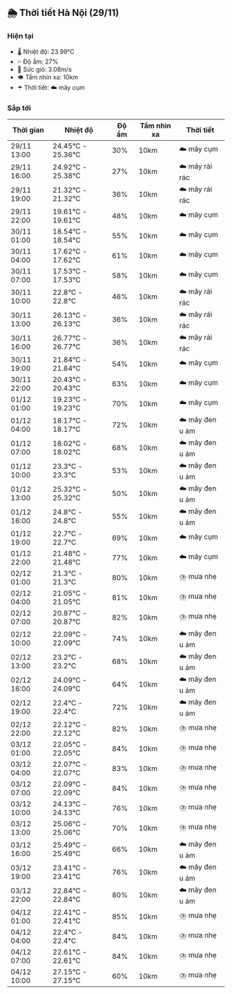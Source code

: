 ## 🌦️ Thời tiết Hà Nội (29/11)

### Hiện tại

- 🌡️ Nhiệt độ: 23.99℃
- 💦 Độ ẩm: 27%
- 💨 Sức gió: 3.08m/s
- 👁️ Tầm nhìn xa: 10km
- ☂️ Thời tiết: ☁️ mây cụm

### Sắp tới

| Thời gian | Nhiệt độ | Độ ẩm | Tầm nhìn xa | Thời tiết |
| --- | --- | --- | --- | --- |
| 29/11 13:00 | 24.45℃ - 25.36℃ | 30% | 10km | ☁️ mây cụm |
| 29/11 16:00 | 24.92℃ - 25.38℃ | 27% | 10km | ☁️ mây rải rác |
| 29/11 19:00 | 21.32℃ - 21.32℃ | 36% | 10km | ☁️ mây rải rác |
| 29/11 22:00 | 19.61℃ - 19.61℃ | 48% | 10km | ☁️ mây cụm |
| 30/11 01:00 | 18.54℃ - 18.54℃ | 55% | 10km | ☁️ mây cụm |
| 30/11 04:00 | 17.62℃ - 17.62℃ | 61% | 10km | ☁️ mây cụm |
| 30/11 07:00 | 17.53℃ - 17.53℃ | 58% | 10km | ☁️ mây cụm |
| 30/11 10:00 | 22.8℃ - 22.8℃ | 46% | 10km | ☁️ mây rải rác |
| 30/11 13:00 | 26.13℃ - 26.13℃ | 36% | 10km | ☁️ mây rải rác |
| 30/11 16:00 | 26.77℃ - 26.77℃ | 36% | 10km | ☁️ mây rải rác |
| 30/11 19:00 | 21.84℃ - 21.84℃ | 54% | 10km | ☁️ mây cụm |
| 30/11 22:00 | 20.43℃ - 20.43℃ | 63% | 10km | ☁️ mây cụm |
| 01/12 01:00 | 19.23℃ - 19.23℃ | 70% | 10km | ☁️ mây cụm |
| 01/12 04:00 | 18.17℃ - 18.17℃ | 72% | 10km | ☁️ mây đen u ám |
| 01/12 07:00 | 18.02℃ - 18.02℃ | 68% | 10km | ☁️ mây đen u ám |
| 01/12 10:00 | 23.3℃ - 23.3℃ | 53% | 10km | ☁️ mây đen u ám |
| 01/12 13:00 | 25.32℃ - 25.32℃ | 50% | 10km | ☁️ mây đen u ám |
| 01/12 16:00 | 24.8℃ - 24.8℃ | 55% | 10km | ☁️ mây đen u ám |
| 01/12 19:00 | 22.7℃ - 22.7℃ | 69% | 10km | ☁️ mây cụm |
| 01/12 22:00 | 21.48℃ - 21.48℃ | 77% | 10km | ☁️ mây cụm |
| 02/12 01:00 | 21.3℃ - 21.3℃ | 80% | 10km | ⛈️ mưa nhẹ |
| 02/12 04:00 | 21.05℃ - 21.05℃ | 81% | 10km | ⛈️ mưa nhẹ |
| 02/12 07:00 | 20.87℃ - 20.87℃ | 82% | 10km | ⛈️ mưa nhẹ |
| 02/12 10:00 | 22.09℃ - 22.09℃ | 74% | 10km | ☁️ mây đen u ám |
| 02/12 13:00 | 23.2℃ - 23.2℃ | 68% | 10km | ☁️ mây đen u ám |
| 02/12 16:00 | 24.09℃ - 24.09℃ | 64% | 10km | ☁️ mây đen u ám |
| 02/12 19:00 | 22.4℃ - 22.4℃ | 72% | 10km | ☁️ mây đen u ám |
| 02/12 22:00 | 22.12℃ - 22.12℃ | 82% | 10km | ⛈️ mưa nhẹ |
| 03/12 01:00 | 22.05℃ - 22.05℃ | 84% | 10km | ⛈️ mưa nhẹ |
| 03/12 04:00 | 22.07℃ - 22.07℃ | 83% | 10km | ⛈️ mưa nhẹ |
| 03/12 07:00 | 22.09℃ - 22.09℃ | 84% | 10km | ⛈️ mưa nhẹ |
| 03/12 10:00 | 24.13℃ - 24.13℃ | 76% | 10km | ⛈️ mưa nhẹ |
| 03/12 13:00 | 25.06℃ - 25.06℃ | 70% | 10km | ⛈️ mưa nhẹ |
| 03/12 16:00 | 25.49℃ - 25.49℃ | 66% | 10km | ☁️ mây đen u ám |
| 03/12 19:00 | 23.41℃ - 23.41℃ | 76% | 10km | ☁️ mây đen u ám |
| 03/12 22:00 | 22.84℃ - 22.84℃ | 80% | 10km | ☁️ mây đen u ám |
| 04/12 01:00 | 22.41℃ - 22.41℃ | 85% | 10km | ⛈️ mưa nhẹ |
| 04/12 04:00 | 22.4℃ - 22.4℃ | 84% | 10km | ⛈️ mưa nhẹ |
| 04/12 07:00 | 22.61℃ - 22.61℃ | 84% | 10km | ⛈️ mưa nhẹ |
| 04/12 10:00 | 27.15℃ - 27.15℃ | 60% | 10km | ⛈️ mưa nhẹ |
